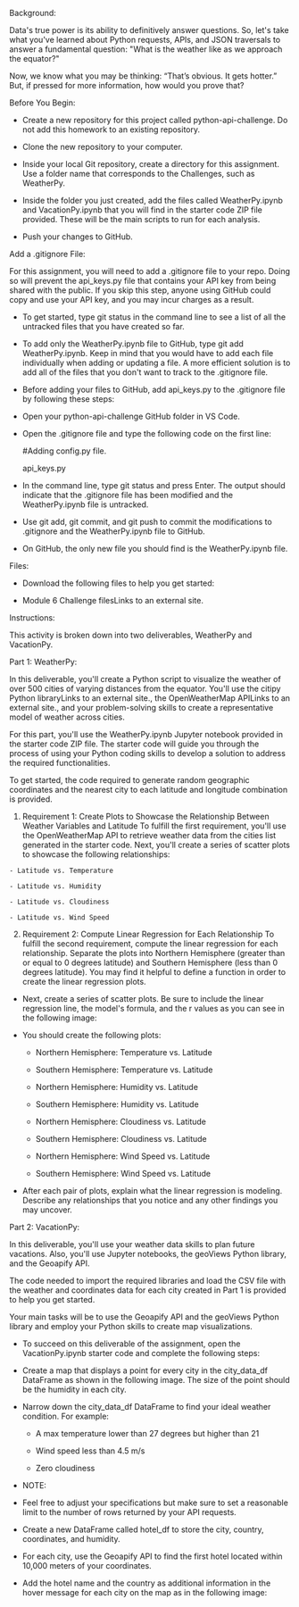 Background:

Data's true power is its ability to definitively answer questions. So, let's take what you've learned about Python requests, APIs, and JSON traversals to answer a fundamental question: "What is the weather like as we approach the equator?"

Now, we know what you may be thinking: “That’s obvious. It gets hotter.” But, if pressed for more information, how would you prove that?



Before You Begin:

  - Create a new repository for this project called python-api-challenge. Do not add this homework to an existing repository.

  - Clone the new repository to your computer.

  - Inside your local Git repository, create a directory for this assignment. Use a folder name that corresponds to the Challenges, such as WeatherPy.

  - Inside the folder you just created, add the files called WeatherPy.ipynb and VacationPy.ipynb that you will find in the starter code ZIP file provided. These will be the main scripts to run for each analysis.

  - Push your changes to GitHub.



Add a .gitignore File:

For this assignment, you will need to add a .gitignore file to your repo. Doing so will prevent the api_keys.py file that contains your API key from being shared with the public. If you skip this step, anyone using GitHub could copy and use your API key, and you may incur charges as a result.

  - To get started, type git status in the command line to see a list of all the untracked files that you have created so far.

  - To add only the WeatherPy.ipynb file to GitHub, type git add WeatherPy.ipynb. Keep in mind that you would have to add each file individually when adding or updating a file. A more efficient solution is to add all of the files that you don't want to track to the .gitignore file.

  - Before adding your files to GitHub, add api_keys.py to the .gitignore file by following these steps:

  - Open your python-api-challenge GitHub folder in VS Code.

  - Open the .gitignore file and type the following code on the first line:

    #Adding config.py file.
    
    api_keys.py
     
  - In the command line, type git status and press Enter. The output should indicate that the .gitignore file has been modified and the WeatherPy.ipynb file is untracked.

  - Use git add, git commit, and git push to commit the modifications to .gitignore and the WeatherPy.ipynb file to GitHub.

  - On GitHub, the only new file you should find is the WeatherPy.ipynb file.



Files:

  - Download the following files to help you get started:

  - Module 6 Challenge filesLinks to an external site.




Instructions:

This activity is broken down into two deliverables, WeatherPy and VacationPy.



Part 1: WeatherPy:

In this deliverable, you'll create a Python script to visualize the weather of over 500 cities of varying distances from the equator. You'll use the citipy Python libraryLinks to an external site., the OpenWeatherMap APILinks to an external site., and your problem-solving skills to create a representative model of weather across cities.

For this part, you'll use the WeatherPy.ipynb Jupyter notebook provided in the starter code ZIP file. The starter code will guide you through the process of using your Python coding skills to develop a solution to address the required functionalities.

To get started, the code required to generate random geographic coordinates and the nearest city to each latitude and longitude combination is provided.

  1. Requirement 1: Create Plots to Showcase the Relationship Between Weather Variables and Latitude
To fulfill the first requirement, you'll use the OpenWeatherMap API to retrieve weather data from the cities list generated in the starter code. Next, you'll create a series of scatter plots to showcase the following relationships:
    
    - Latitude vs. Temperature

    - Latitude vs. Humidity

    - Latitude vs. Cloudiness

    - Latitude vs. Wind Speed

  2. Requirement 2: Compute Linear Regression for Each Relationship
To fulfill the second requirement, compute the linear regression for each relationship. Separate the plots into Northern Hemisphere (greater than or equal to 0 degrees latitude) and Southern Hemisphere (less than 0 degrees latitude). You may find it helpful to define a function in order to create the linear regression plots.

  - Next, create a series of scatter plots. Be sure to include the linear regression line, the model's formula, and the r values as you can see in the following image:

  - You should create the following plots:

    - Northern Hemisphere: Temperature vs. Latitude

    - Southern Hemisphere: Temperature vs. Latitude

    - Northern Hemisphere: Humidity vs. Latitude

    - Southern Hemisphere: Humidity vs. Latitude

    - Northern Hemisphere: Cloudiness vs. Latitude

    - Southern Hemisphere: Cloudiness vs. Latitude

    - Northern Hemisphere: Wind Speed vs. Latitude

    - Southern Hemisphere: Wind Speed vs. Latitude

  - After each pair of plots, explain what the linear regression is modeling. Describe any relationships that you notice and any other findings you may uncover.



Part 2: VacationPy:

In this deliverable, you'll use your weather data skills to plan future vacations. Also, you'll use Jupyter notebooks, the geoViews Python library, and the Geoapify API.

The code needed to import the required libraries and load the CSV file with the weather and coordinates data for each city created in Part 1 is provided to help you get started.

Your main tasks will be to use the Geoapify API and the geoViews Python library and employ your Python skills to create map visualizations.

  - To succeed on this deliverable of the assignment, open the VacationPy.ipynb starter code and complete the following steps:

  - Create a map that displays a point for every city in the city_data_df DataFrame as shown in the following image. The size of the point should be the humidity in each city.

  - Narrow down the city_data_df DataFrame to find your ideal weather condition. For example:

    - A max temperature lower than 27 degrees but higher than 21

    - Wind speed less than 4.5 m/s

    - Zero cloudiness

  - NOTE:

  - Feel free to adjust your specifications but make sure to set a reasonable limit to the number of rows returned by your API requests.

  - Create a new DataFrame called hotel_df to store the city, country, coordinates, and humidity.

  - For each city, use the Geoapify API to find the first hotel located within 10,000 meters of your coordinates.

  - Add the hotel name and the country as additional information in the hover message for each city on the map as in the following image:
